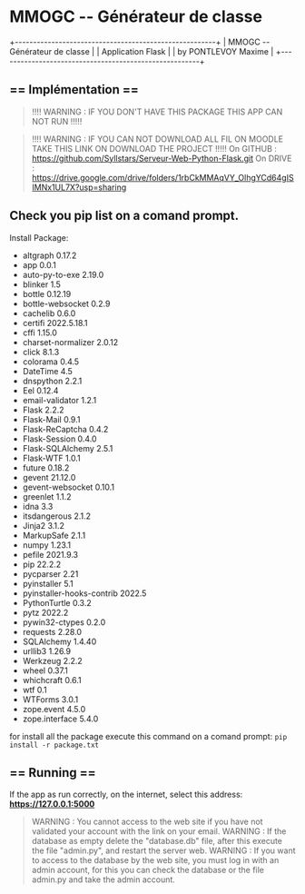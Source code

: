 # MMOGC -- Générateur de classe
 
 +-------------------------------------------------------+
 |		 MMOGC -- Générateur de classe	         |
 |		       Application Flask	         |
 |	      	      by PONTLEVOY Maxime		 |
 +-------------------------------------------------------+

## == Implémentation ==

> !!!! WARNING : IF YOU DON'T HAVE THIS PACKAGE THIS APP CAN NOT RUN !!!!!

> !!!! WARNING : IF YOU CAN NOT DOWNLOAD ALL FIL ON MOODLE TAKE THIS LINK ON DOWNLOAD THE PROJECT !!!!!
On GITHUB : https://github.com/Syllstars/Serveur-Web-Python-Flask.git
On DRIVE : https://drive.google.com/drive/folders/1rbCkMMAqVY_OlhgYCd64gISIMNx1UL7X?usp=sharing

## Check you pip list on a comand prompt.
Install Package:
- altgraph                  0.17.2     
- app                       0.0.1      
- auto-py-to-exe            2.19.0     
- blinker                   1.5        
- bottle                    0.12.19    
- bottle-websocket          0.2.9      
- cachelib                  0.6.0      
- certifi                   2022.5.18.1
- cffi                      1.15.0     
- charset-normalizer        2.0.12
- click                     8.1.3
- colorama                  0.4.5
- DateTime                  4.5
- dnspython                 2.2.1
- Eel                       0.12.4
- email-validator           1.2.1
- Flask                     2.2.2
- Flask-Mail                0.9.1
- Flask-ReCaptcha           0.4.2
- Flask-Session             0.4.0
- Flask-SQLAlchemy          2.5.1
- Flask-WTF                 1.0.1
- future                    0.18.2
- gevent                    21.12.0
- gevent-websocket          0.10.1
- greenlet                  1.1.2
- idna                      3.3
- itsdangerous              2.1.2
- Jinja2                    3.1.2
- MarkupSafe                2.1.1
- numpy                     1.23.1
- pefile                    2021.9.3
- pip                       22.2.2
- pycparser                 2.21
- pyinstaller               5.1
- pyinstaller-hooks-contrib 2022.5
- PythonTurtle              0.3.2
- pytz                      2022.2
- pywin32-ctypes            0.2.0
- requests                  2.28.0
- SQLAlchemy                1.4.40
- urllib3                   1.26.9
- Werkzeug                  2.2.2
- wheel                     0.37.1
- whichcraft                0.6.1
- wtf                       0.1
- WTForms                   3.0.1
- zope.event                4.5.0
- zope.interface            5.4.0 

for install all the package execute this command on a comand prompt:
`pip install -r package.txt`

## == Running ==
If the app as run correctly, on the internet, select this address:
**https://127.0.0.1:5000**

>  WARNING : You cannot access to the web site if you have not validated your account with the link on your email.
> WARNING : If the database as empty delete the "database.db" file, after this execute the file "admin.py", and restart the server web.
> WARNING : If you want to access to the database by the web site, you must log in with an admin account, 
		  for this you can check the database or the file admin.py and take the admin account.

